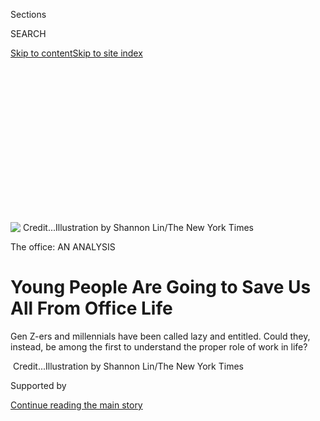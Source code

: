 <div id="app">

<div>

<div>

<div>

<div class="NYTAppHideMasthead css-ikk3s8 e1suatyy0">

<div class="section css-133zg39 e1suatyy2">

<div class="css-eph4ug er09x8g0">

<div class="css-6n7j50">

</div>

<span class="css-1dv1kvn">Sections</span>

<div class="css-10488qs">

<span class="css-1dv1kvn">SEARCH</span>

</div>

[Skip to content](#site-content)[Skip to site
index](#site-index)

</div>

<div class="css-10698na e1huz5gh0">

</div>

</div>

</div>

</div>

<div data-aria-hidden="false">

<div id="site-content" data-role="main">

<div>

<div class="css-1aor85t" style="opacity:0.000000001;z-index:-1;visibility:hidden">

<div class="css-1hqnpie">

<div class="css-epjblv">

<span class="css-17xtcya">[Style](/section/style)</span><span class="css-x15j1o">|</span><span class="css-fwqvlz">Young
People Are Going to Save Us All From Office
Life</span>

</div>

<div class="css-k008qs">

<div class="css-1iwv8en">

<span class="css-18z7m18"></span>

<div>

</div>

</div>

<span class="css-1n6z4y">https://nyti.ms/32QLq2P</span>

<div class="css-1705lsu">

<div class="css-4xjgmj">

<div class="css-4skfbu" data-role="toolbar" data-aria-label="Social Media Share buttons, Save button, and Comments Panel with current comment count" data-testid="share-tools">

  - 
  - 
  - 
  - 
    
    <div class="css-6n7j50">
    
    </div>

  - 
  - 

</div>

</div>

</div>

</div>

</div>

</div>

<div id="NYT_TOP_BANNER_REGION" class="css-11qgg8s">

</div>

<div id="fullBleedHeaderContent">

<div class="css-9fsmc8">

![<span class="css-16f3y1r e13ogyst0" data-aria-hidden="true"> </span><span class="css-cnj6d5 e1z0qqy90" itemprop="copyrightHolder"><span class="css-1ly73wi e1tej78p0">Credit...</span><span><span>Illustration
by Shannon Lin/The New York
Times</span></span></span>](https://static01.graylady3jvrrxbe.onion/images/2019/09/17/fashion/17office-generations-1/17office-generations-1-articleLarge.jpg?quality=75&auto=webp&disable=upscale)

</div>

<div class="css-1pumfk">

The office: AN ANALYSIS

<div class="css-1vkm6nb ehdk2mb0">

# Young People Are Going to Save Us All From Office Life

</div>

Gen Z-ers and millennials have been called lazy and entitled. Could
they, instead, be among the first to understand the proper role of work
in
life?

</div>

<div class="css-nwzfg5 e1gnum310">

<span class="css-1f9pvn2 style"> </span><span class="css-cnj6d5 e1z0qqy90" itemprop="copyrightHolder"><span class="css-1ly73wi e1tej78p0">Credit...</span><span><span>Illustration
by Shannon Lin/The New York Times</span></span></span>

</div>

<div id="sponsor-wrapper" class="css-1hyfx7x">

<div id="sponsor-slug" class="css-19vbshk">

Supported by

</div>

[Continue reading the main
story](#after-sponsor)

<div id="sponsor" class="ad sponsor-wrapper" style="text-align:center;height:100%;display:block">

</div>

<div id="after-sponsor">

</div>

</div>

<div class="css-1wx1auc e1gnum311">

<div class="css-18e8msd">

<div class="css-vp77d3 epjyd6m0">

<div class="css-1baulvz">

By [<span class="css-1baulvz" itemprop="name">Claire Cain
Miller</span>](https://www.nytimes3xbfgragh.onion/by/claire-cain-miller)
and [<span class="css-1baulvz last-byline" itemprop="name">Sanam
Yar</span>](https://www.nytimes3xbfgragh.onion/by/sanam-yar)

</div>

</div>

  - 
    
    <div class="css-ld3wwf e16638kd2">
    
    Published Sept. 17, 2019Updated Sept. 20,
    2019
    
    </div>

  - 
    
    <div class="css-4xjgmj">
    
    <div class="css-pvvomx" data-role="toolbar" data-aria-label="Social Media Share buttons, Save button, and Comments Panel with current comment count" data-testid="share-tools">
    
      - 
      - 
      - 
      - 
        
        <div class="css-6n7j50">
        
        </div>
    
      - 
      - 
    
    </div>
    
    </div>

</div>

</div>

</div>

<div class="section meteredContent css-1r7ky0e" name="articleBody" itemprop="articleBody">

<div class="css-1fanzo5 StoryBodyCompanionColumn">

<div class="css-53u6y8">

When Ariel Coleman, 28, quit her last job, as a project manager in the
corporate office of a bank, it wasn’t because her new employer offered
her a raise, a different role or more seniority. “The work-life balance
is just much better,” she said.

At her new company, Omfgco, a branding and design firm in Portland,
Ore., everyone works from home on Tuesdays and Thursdays at whichever
hours they choose. Ms. Coleman can go for a run or walk her dog.

At the bank, she said, people judged her for taking all her paid time
off. At Omfgco, it’s encouraged, which is why she didn’t mind answering
work emails while sitting by the fire on a recent camping trip.

***\[*[*Read our full package, “The Office: An In-Depth Analysis of
Workplace User
Behavior.”*](https://www.nytimes3xbfgragh.onion/interactive/2019/09/17/style/the-office.html)*\]***

“It’s: Get your work done, but don’t worry about when those hours are,”
Ms. Coleman said. “A client calls me at 8 o’clock at night and I’m happy
to talk to them, because that means the next day at 10 a.m., I can take
my dog to the vet. It enables me to make my career more seamless with my
life. It makes it feel more like people are human.”

</div>

</div>

<div class="css-1fanzo5 StoryBodyCompanionColumn">

<div class="css-53u6y8">

Many of her friends have chosen their jobs for similar reasons, she
said. “That’s how millennials and Gen Z-ers are playing the game — it’s
not about jumping up titles, but moving into better work environments,”
she said. “They’re like silent fighters, rewriting policy under the nose
of the boomers.”

For many Americans, work has become [an
obsession](https://www.nytimes3xbfgragh.onion/2019/01/26/business/against-hustle-culture-rise-and-grind-tgim.html),
and long hours and [endless
striving](https://www.theatlantic.com/ideas/archive/2019/02/religion-workism-making-americans-miserable/583441/)
something to aspire to. It has caused
[burnout](https://www.buzzfeednews.com/article/annehelenpetersen/millennials-burnout-generation-debt-work),
[unhappiness](https://worldhappiness.report/ed/2019/) and [gender
inequity](https://www.nytimes3xbfgragh.onion/2019/04/26/upshot/women-long-hours-greedy-professions.html),
as people struggle to find time for children or passions or pets or any
sort of life besides what they do for a paycheck.

But increasingly, younger workers are pushing back. More of them expect
and demand flexibility — paid leave for a new baby, say, and generous
vacation time, along with daily things, like the ability to work
remotely, come in late or leave early, or make time for exercise or
meditation. The rest of their lives happens on their phones, not tied to
a certain place or time — why should work be any different?

Today’s young workers have been called lazy and entitled. Could they,
instead, be among the first to understand the proper role of work in
life — and end up remaking work for everyone else?

It’s still rare for companies to operate this way, and the obstacles are
bigger than any one company’s H.R. policies. Some older employees may
think new hires should suffer the way they did, and [employers
benefit](https://www.nytimes3xbfgragh.onion/2015/05/31/upshot/the-24-7-work-cultures-toll-on-families-and-gender-equality.html)
from having always-on workers. Even those that are offering more
flexibility might be [doing it because unemployment is so
low](https://www.nytimes3xbfgragh.onion/2019/05/15/upshot/employers-flexible-work-america.html)
and they’re competing for workers, which could change if there is an
economic downturn.

</div>

</div>

<div class="css-1fanzo5 StoryBodyCompanionColumn">

<div class="css-53u6y8">

Also, it’s a luxury to be able to demand flexibility in the first place.
Those who can tend to have college degrees and white-collar careers, and
can afford to take a pay cut in exchange, or be highly selective about
their jobs.

That’s a kind of freedom that [people in vast
sectors](https://www.nytimes3xbfgragh.onion/2019/09/01/opinion/working-two-jobs.html)
of the economy [don’t
have](https://www.nytimes3xbfgragh.onion/interactive/2014/08/13/us/starbucks-workers-scheduling-hours.html)
— and often, it’s given to highly regarded employees on a one-off basis,
but not to everyone at a firm.

Still, there are signs that things could change for more workers. Some
large and influential companies, including Walmart and Apple, have
recently [begun talking about the
need](https://www.nytimes3xbfgragh.onion/2019/08/20/business/dealbook/business-roundtable-corporate-responsibility.html)
to shift from prioritizing shareholders above all else to taking care of
their employees too. And as more millennials become bosses and more job
seekers demand a saner way to work, companies will have no choice.

“They have proven the model that you don’t need to be in the office 9 to
5 to be effective,” said Ana Recio, the executive vice president of
global recruiting at Salesforce, the tech company. “This generation is
single-handedly paving the way for the entire work force to do their
jobs remotely and flexibly.”

### When Your Office Is on a Mountain Trail

[A survey by
PwC](https://www.pwc.com/gx/en/hr-management-services/publications/assets/pwc-nextgen.pdf),
an accounting and consulting firm, found that for millennials, work is a
thing, not a place.

Flexibility no longer means what it did to older generations — the
ability to work from home when a plumber is coming or a child is sick.
But it’s also not about 21st-century perks like free meals, on-site dry
cleaning and Wi-Fi-equipped shuttles that help keep people at work
longer.

</div>

</div>

<div class="css-1fanzo5 StoryBodyCompanionColumn">

<div class="css-53u6y8">

Instead, it’s about employees [shaping their
jobs](https://www.sciencedirect.com/science/article/pii/S000187911930079X?via%3Dihub&_ga=2.20924735.68249205.1567371007-1130687845.1567371007)
in ways that fit with their daily lives. That could mean working
remotely or shifting hours when needed. More companies are offering
sabbaticals; free plane tickets for vacations; meditation rooms;
exercise or therapy breaks; paid time off to volunteer; and extended
paid family leave.

One firm has an employee who works mostly from places like Hawaii and
Costa Rica. At another, someone worked remotely while living out of a
van for three months, skiing in the mornings and working in the
afternoons. One person goes to the office at midnight so he can surf in
the morning, and another takes Fridays off to backpack.

“They’re maybe not on the partner track, but they’re not being
penalized,” said Abby Engers, a strategist at Boly:Welch, an employment
search firm in Portland, Ore. “People are burnt out. They’re making a
commitment to themselves to take time off. If they see you’re doing the
work and doing it well, it doesn’t matter if you’re doing it at 10 p.m.
or 10 a.m.”

And it’s no longer just mothers of young children who are [using
flexible
schedules](https://onlinelibrary.wiley.com/doi/10.1111/soc4.12700).
Women get
[penalized](https://www.nytimes3xbfgragh.onion/2014/09/07/upshot/a-child-helps-your-career-if-youre-a-man.html)
when that happens — social scientists call it [the flexibility
stigma](https://spssi.onlinelibrary.wiley.com/toc/15404560/69/2) — and
their careers [often never
recover](https://www.nytimes3xbfgragh.onion/2018/04/09/upshot/the-10-year-baby-window-that-is-the-key-to-the-womens-pay-gap.html)
in terms of pay or promotions. But if more fathers and people who aren’t
parents ask for flexibility, the [stigma could
lessen](https://journals.sagepub.com/doi/full/10.1177/0731121418768235).

Jonathan Wong, 36, worked 80-hour weeks in management consulting when he
became a father. His son would cry every time he saw his roller bag
packed for another work trip, he said, and it was hard to take a break
even to FaceTime his son before bedtime. So he moved to a job at RAND
Corporation, the nonprofit policy research group — and took a 30 percent
pay cut.

“I can bring my kid to preschool every morning,” he said. “If the
overwork problem will ever be solved, guys need to be part of the
solution.”

</div>

</div>

<div class="css-1fanzo5 StoryBodyCompanionColumn">

<div class="css-53u6y8">

Some employers aren’t comfortable giving people autonomy over where and
when they work.

“When younger workers talk about balance, what they are saying is, ‘I
will work hard for you, but I also need a life,’” said Cali Williams
Yost, the chief executive and founder of Flex Strategy Group, which
helps organizations build flexible work cultures. “Unfortunately, what
leaders hear is, ‘I want to work less.’”

But employees say that when they’re not forced to cleave life from work,
they work more, and more efficiently. Melanie Neiman, 28, is a project
manager at Breather, a work space rental company. Unlike at her former,
more traditional job, she comes in later in the morning because she is
more productive that way, and visits her family more often because she
can work from where they live.

“When I’m on vacation, if my Slack pings on my phone, I’ll probably
answer it, so maybe I work more,” she said. Yet she is happy to answer
messages when traveling, she said, because it’s on her terms. “I would
never answer emails at my old job on vacation.”

### Taking Care of Employees, Too

Social scientists have found that not all young people are asking for
these benefits, even if they want them, because they fear they will be
perceived as lazy or disloyal. Even when they aspire to more balanced
lives, [they often
find](https://www.nytimes3xbfgragh.onion/2015/07/31/upshot/millennial-men-find-work-and-family-hard-to-balance.html)
that traditional workplaces won’t enable it.

But dozens of consulting and research
[firms](https://www.accenture.com/us-en/insight-gen-z-rising) that have
[surveyed](https://www2.deloitte.com/global/en/pages/about-deloitte/articles/millennialsurvey.html)
young people [have
found](https://workforceinstitute.org/wp-content/uploads/2019/05/Meet-Gen-Z-Hopeful-Anxious-Hardworking-and-Searching-for-Inspiration.pdf)
that for them, flexibility is a job requirement.

When [Pew Research Center
asked](https://www.pewsocialtrends.org/2017/03/23/views-of-paid-leave-relative-to-other-workplace-benefits/)
which work arrangement would be most helpful to people, young people
were more likely than older people to say the flexibility to choose when
they worked. Of people 18 to 29, men were more likely than women to say
it, and people without children at home were as likely as parents to say
it.

</div>

</div>

<div class="css-1fanzo5 StoryBodyCompanionColumn">

<div class="css-53u6y8">

In a survey of 11,000 workers and 6,500 business leaders by Harvard
Business School and Boston Consulting Group, [the vast majority
said](https://www.hbs.edu/managing-the-future-of-work/research/Pages/future-positive.aspx)
that among the new developments most urgently affecting their businesses
were employees’ expectations for flexible, autonomous work; better
work-life balance; and remote working. (Just 30 percent, though, said
their businesses were prepared.)

Technology is a big reason for the change. The youngest people entering
the work force don’t remember a time when people weren’t always
reachable, so they don’t see why they would need to sit in an office to
work. (They also say they are more practiced than older colleagues at
setting boundaries on how much they use their phones, so it doesn’t
become overbearing.)

Another reason young people are asking for more flexibility is that
they’re marrying and having children later, so they’re more invested
in their careers by the time they do, and have more leverage to ask for
what they need. Many are caring for aging parents too.

Ali Levitan, 39, worked at a large media firm when she had her first
child and decided to look for a new job. She wanted flexibility, but
also to stay on her “extremely ambitious” career path.

It was unwise to mention children in job interviews, she had been told.
But once she had a job offer at General Assembly, an education company,
she asked if she would be able to work from home most Fridays and pick
up her child from school. They immediately agreed.

“I almost fell over at the response because that was not what I had
experienced or expected,” Ms. Levitan said.

</div>

</div>

<div class="css-1fanzo5 StoryBodyCompanionColumn">

<div class="css-53u6y8">

Demanding that employers treat employees well is part of the value
system of the youngest generation of workers, which is the [most diverse
ever](https://www.pewsocialtrends.org/2019/01/17/generation-z-looks-a-lot-like-millennials-on-key-social-and-political-issues/),
researchers and recruiters say.

“Gen Z is so socially aware and so progressive, they’re asking for
things that older generations have been scared to ask for,” Ms. Recio at
Salesforce said.

Many have also seen their parents struggle with inflexible employers or
unstable jobs. Millennials were the [first generation raised by
women](https://www.nytimes3xbfgragh.onion/2015/07/23/upshot/more-than-their-mothers-young-women-plan-career-pauses.html)
who entered professions in big numbers. Many young adults saw their
parents lose jobs and savings during the Great Recession. They no longer
expect a lifetime of loyalty from an employer, so some say they don’t
want to give their whole life to work.

“They’ve watched what’s happened to the generations before them and they
see the problems that might come ahead,” said Kathleen Gerson, a
sociologist at New York University whose recent research on the topic
will be published this month by the [Council on Contemporary
Families](https://contemporaryfamilies.org/wp-content/uploads/2019/09/Parents-Cant-Go-It-Alone-Symposium-2019-Full.pdf).
“As the work force becomes more diverse, men as well as women are saying
there’s more to life than work, and we want a satisfying life as well.”

### ‘Change the System So We Can All Succeed’

[Few people want](https://www.rand.org/pubs/research_briefs/RB9973.html)
to work long, inflexible hours, yet many either work them anyway or
[sneak
out](https://www.nytimes3xbfgragh.onion/2015/05/05/upshot/how-some-men-fake-an-80-hour-workweek-and-why-it-matters.html)
without asking for permission, [research
shows](https://pubsonline.informs.org/doi/abs/10.1287/orsc.2015.0975).

But more young people, recruiters say, are asking for flexibility
upfront, and some prioritize it over pay or seniority. Recruiters who
visit college campuses say new graduates no longer see it as something
to negotiate for, said Marcee Harris Schwartz, the national director of
diversity and inclusion at BDO, the accounting firm: “It’s just assumed
it’s part of the deal.”

</div>

</div>

<div class="css-1fanzo5 StoryBodyCompanionColumn">

<div class="css-53u6y8">

“Years ago, the interview was, for lack of a better word, a test,” said
Kamaj Bailey, who works in recruiting at Con Edison, the power company.
“Now it’s a conversation. Yes, I want to show that I’m a good
candidate, but I’m also seeing if I’m going to get what I expect.”

John Paul Graff, 34, is a pathologist, as was his father, who worked in
private practice at least 12 hours a day. Dr. Graff decided to work in
academic medicine, and the No. 1 reason was for work-life balance. He
estimated that he gave up about $100,000 a year but said it’s worth it
to work 40 hours a week.

“What we settled on was that the most important thing was time,” Dr.
Graff said. “Money will come, it will go, but you’re only given so much
time.”

A [survey by Werk](https://werk.co/research), which helps companies add
flexibility strategies, found that older employees are just as likely as
younger people to want flexibility. They’re less likely to have it,
though, because they’re less likely to ask for it. Sometimes, tensions
flare between young people who demand a life outside work and deskbound
older workers.

“As boomers age, they too are looking for more workplace flexibility,
but they seem to begrudge giving the same to younger workers when they
didn’t have it themselves at their ages and life stage,” said Pamela
Stone, a sociologist at Hunter College.

Ms. Coleman, who works at the design firm in Portland, said it comes
down to this: The members of her generation are unwilling to settle for
the way things have always been done. It’s especially true of the women,
she said, and she is hopeful that men will continue to join them.

</div>

</div>

<div class="css-1fanzo5 StoryBodyCompanionColumn">

<div class="css-53u6y8">

“We are just fed up and fired up about asking for what we need,” she
said. “We’re changing the rules. We’re the ones tasked with: Let’s
change the system so we can all succeed.”

</div>

</div>

<div>

</div>

</div>

<div>

</div>

<div>

</div>

<div>

</div>

<div>

<div id="bottom-wrapper" class="css-1ede5it">

<div id="bottom-slug" class="css-l9onyx">

Advertisement

</div>

[Continue reading the main
story](#after-bottom)

<div id="bottom" class="ad bottom-wrapper" style="text-align:center;height:100%;display:block;min-height:90px">

</div>

<div id="after-bottom">

</div>

</div>

</div>

</div>

</div>

## Site Index

<div>

</div>

## Site Information Navigation

  - [© <span>2020</span> <span>The New York Times
    Company</span>](https://help.nytimes3xbfgragh.onion/hc/en-us/articles/115014792127-Copyright-notice)

<!-- end list -->

  - [NYTCo](https://www.nytco.com/)
  - [Contact
    Us](https://help.nytimes3xbfgragh.onion/hc/en-us/articles/115015385887-Contact-Us)
  - [Work with us](https://www.nytco.com/careers/)
  - [Advertise](https://nytmediakit.com/)
  - [T Brand Studio](http://www.tbrandstudio.com/)
  - [Your Ad
    Choices](https://www.nytimes3xbfgragh.onion/privacy/cookie-policy#how-do-i-manage-trackers)
  - [Privacy](https://www.nytimes3xbfgragh.onion/privacy)
  - [Terms of
    Service](https://help.nytimes3xbfgragh.onion/hc/en-us/articles/115014893428-Terms-of-service)
  - [Terms of
    Sale](https://help.nytimes3xbfgragh.onion/hc/en-us/articles/115014893968-Terms-of-sale)
  - [Site
    Map](https://spiderbites.nytimes3xbfgragh.onion)
  - [Help](https://help.nytimes3xbfgragh.onion/hc/en-us)
  - [Subscriptions](https://www.nytimes3xbfgragh.onion/subscription?campaignId=37WXW)

</div>

</div>

</div>

</div>
